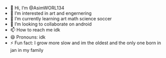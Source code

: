 - 👋 Hi, I’m @AsimWORL134
- 👀 I’m interested in art and engernering
- 🌱 I’m currently learning art math science soccer
- 💞️ I’m looking to collaborate on android
- 📫 How to reach me idk
- 😄 Pronouns: idk
- ⚡ Fun fact: I grow more slow and im the oldest and the only one born in jan in my family

<!---
AsimWORL134/AsimWORL134 is a ✨ special ✨ repository because its `README.md` (this file) appears on your GitHub profile.
You can click the Preview link to take a look at your changes.
--->
